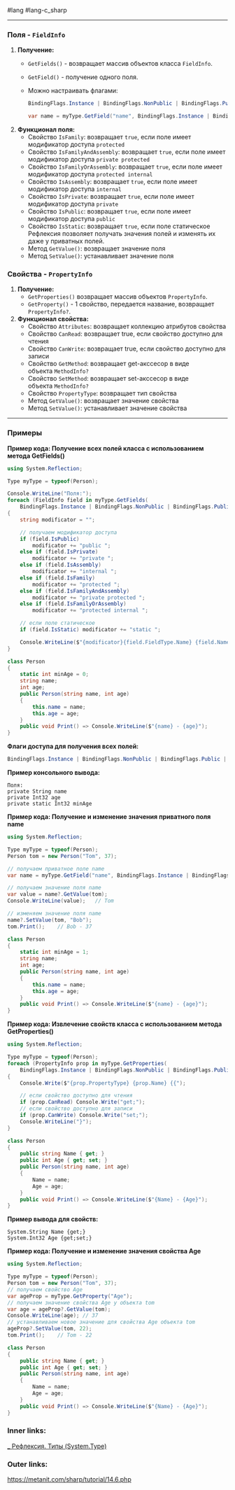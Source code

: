 #lang #lang-c_sharp 

---
### Поля - `FieldInfo`

1. **Получение:**
	- `GetFields()` - возвращает массив объектов класса `FieldInfo`.
	- `GetField()` - получение одного поля. 
	- Можно настраивать флагами:
		```csharp
		BindingFlags.Instance | BindingFlags.NonPublic | BindingFlags.Public | BindingFlags.Static
		```
		
		```csharp
		var name = myType.GetField("name", BindingFlags.Instance | BindingFlags.NonPublic);
		```
2. **Функционал поля:**
	- Свойство `IsFamily`: возвращает `true`, если поле имеет модификатор доступа `protected`
	- Свойство `IsFamilyAndAssembly`: возвращает `true`, если поле имеет модификатор доступа `private protected`
	- Свойство `IsFamilyOrAssembly`: возвращает `true`, если поле имеет модификатор доступа `protected internal`
	- Свойство `IsAssembly`: возвращает `true`, если поле имеет модификатор доступа `internal`
	- Свойство `IsPrivate`: возвращает `true`, если поле имеет модификатор доступа `private`
	- Свойство `IsPublic`: возвращает `true`, если поле имеет модификатор доступа `public`
	- Свойство `IsStatic`: возвращает `true`, если поле статическое
	Рефлексия позволяет получать значения полей и изменять их даже у приватных полей.
	- Метод `GetValue()`: возвращает значение поля
	- Метод `SetValue()`: устанавливает значение поля


### Свойства - `PropertyInfo`
1. **Получение:**
	- `GetProperties()` возвращает массив объектов `PropertyInfo`.
	- `GetProperty()` - 1 свойство, передается название, возвращает `PropertyInfo?`.
2. **Функционал свойства:**
	- Свойство `Attributes`: возвращает коллекцию атрибутов свойства
	- Свойство `CanRead`: возвращает true, если свойство доступно для чтения
	- Свойство `CanWrite`: возвращает true, если свойство доступно для записи
	- Свойство `GetMethod`: возвращает get-акссесор в виде объекта `MethodInfo?`
	- Свойство `SetMethod`: возвращает set-акссесор в виде объекта `MethodInfo?`
	- Свойство `PropertyType`: возвращает тип свойства
	- Метод `GetValue()`: возвращает значение свойства
	- Метод `SetValue()`: устанавливает значение свойства

---

### Примеры

**Пример кода: Получение всех полей класса с использованием метода GetFields()**

```csharp
using System.Reflection;

Type myType = typeof(Person);

Console.WriteLine("Поля:");
foreach (FieldInfo field in myType.GetFields(
    BindingFlags.Instance | BindingFlags.NonPublic | BindingFlags.Public | BindingFlags.Static))
{
    string modificator = "";

    // получаем модификатор доступа
    if (field.IsPublic)
        modificator += "public ";
    else if (field.IsPrivate)
        modificator += "private ";
    else if (field.IsAssembly)
        modificator += "internal ";
    else if (field.IsFamily)
        modificator += "protected ";
    else if (field.IsFamilyAndAssembly)
        modificator += "private protected ";
    else if (field.IsFamilyOrAssembly)
        modificator += "protected internal ";

    // если поле статическое
    if (field.IsStatic) modificator += "static ";

    Console.WriteLine($"{modificator}{field.FieldType.Name} {field.Name}");
}

class Person
{
    static int minAge = 0;
    string name;
    int age;
    public Person(string name, int age)
    {
        this.name = name;
        this.age = age;
    }
    public void Print() => Console.WriteLine($"{name} - {age}");
}
```

**Флаги доступа для получения всех полей:**

```csharp
BindingFlags.Instance | BindingFlags.NonPublic | BindingFlags.Public | BindingFlags.Static
```

**Пример консольного вывода:**

```plaintext
Поля:
private String name
private Int32 age
private static Int32 minAge
```

**Пример кода: Получение и изменение значения приватного поля name**

```csharp
using System.Reflection;

Type myType = typeof(Person);
Person tom = new Person("Tom", 37);

// получаем приватное поле name
var name = myType.GetField("name", BindingFlags.Instance | BindingFlags.NonPublic);

// получаем значение поля name
var value = name?.GetValue(tom);
Console.WriteLine(value);   // Tom

// изменяем значение поля name
name?.SetValue(tom, "Bob");
tom.Print();    // Bob - 37

class Person
{
    static int minAge = 1;
    string name;
    int age;
    public Person(string name, int age)
    {
        this.name = name;
        this.age = age;
    }
    public void Print() => Console.WriteLine($"{name} - {age}");
}
```

**Пример кода: Извлечение свойств класса с использованием метода GetProperties()**

```csharp
using System.Reflection;

Type myType = typeof(Person);
foreach (PropertyInfo prop in myType.GetProperties(
    BindingFlags.Instance | BindingFlags.NonPublic | BindingFlags.Public | BindingFlags.Static))
{
    Console.Write($"{prop.PropertyType} {prop.Name} {{");

    // если свойство доступно для чтения
    if (prop.CanRead) Console.Write("get;");
    // если свойство доступно для записи
    if (prop.CanWrite) Console.Write("set;");
    Console.WriteLine("}");
}

class Person
{
    public string Name { get; }
    public int Age { get; set; }
    public Person(string name, int age)
    {
        Name = name;
        Age = age;
    }
    public void Print() => Console.WriteLine($"{Name} - {Age}");
}
```

**Пример вывода для свойств:**

```plaintext
System.String Name {get;}
System.Int32 Age {get;set;}
```

**Пример кода: Получение и изменение значения свойства Age**

```csharp
using System.Reflection;

Type myType = typeof(Person);
Person tom = new Person("Tom", 37);
// получаем свойство Age
var ageProp = myType.GetProperty("Age");
// получаем значение свойства Age у объекта tom
var age = ageProp?.GetValue(tom);
Console.WriteLine(age); // 37
// устанавливаем новое значение для свойства Age объекта tom
ageProp?.SetValue(tom, 22);
tom.Print();    // Tom - 22

class Person
{
    public string Name { get; }
    public int Age { get; set; }
    public Person(string name, int age)
    {
        Name = name;
        Age = age;
    }
    public void Print() => Console.WriteLine($"{Name} - {Age}");
}
```

### Inner links:
[_ Рефлексия. Типы (System.Type)](1.%20Languages/C-sharp/Рефлексия/_%20Рефлексия.%20Типы%20(System.Type).md)

### Outer links:
https://metanit.com/sharp/tutorial/14.6.php
